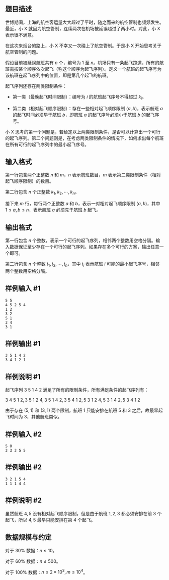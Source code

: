 ## 题目描述
世博期间，上海的航空客运量大大超过了平时，随之而来的航空管制也频频发生。最近，小 X 就因为航空管制，连续两次在机场被延误超过了两小时。对此，小 X 表示很不满意。

在这次来烟台的路上，小 X 不幸又一次碰上了航空管制。于是小 X 开始思考关于航空管制的问题。

假设目前被延误航班共有 $n$ 个，编号为 $1$ 至 $n$。机场只有一条起飞跑道，所有的航班需按某个顺序依次起飞（称这个顺序为起飞序列）。定义一个航班的起飞序号为该航班在起飞序列中的位置，即是第几个起飞的航班。

起飞序列还存在两类限制条件：

 - 第一类（最晚起飞时间限制）：编号为 $i$ 的航班起飞序号不得超过 $k_i$。

 - 第二类（相对起飞顺序限制）：存在一些相对起飞顺序限制 $(a,b)$，表示航班 $a$ 的起飞时间必须早于航班 $b$，即航班 $a$ 的起飞序号必须小于航班 $b$ 的起飞序号。

小 X 思考的第一个问题是，若给定以上两类限制条件，是否可以计算出一个可行的起飞序列。第二个问题则是，在考虑两类限制条件的情况下，如何求出每个航班在所有可行的起飞序列中的最小起飞序号。
## 输入格式
第一行包含两个正整数 $n$ 和 $m$，$n$ 表示航班数目，$m$ 表示第二类限制条件（相对起飞顺序限制）的数目。

第二行包含 $n$ 个正整数 $k_1,k_2,\cdots,k_n$。

接下来 $m$ 行，每行两个正整数 $a$ 和 $b$，表示一对相对起飞顺序限制 $(a,b)$，其中 $1\leq a,b\leq n$，表示航班 $a$ 必须先于航班 $b$ 起飞。

## 输出格式
第一行包含 $n$ 个整数，表示一个可行的起飞序列，相邻两个整数用空格分隔。输入数据保证至少存在一个可行的起飞序列。如果存在多个可行的方案，输出任意一个即可。

第二行包含 $n$ 个整数 $t_1,t_2,\cdots,t_n$，其中 $t_i$ 表示航班 $i$ 可能的最小起飞序号，相邻两个整数用空格分隔。
## 样例输入 #1
```plain
5 5
4 5 2 5 4
1 2
3 2
5 1
3 4
3 1
```
## 样例输出 #1
```plain
3 5 1 4 2
3 4 1 2 1
```
## 样例说明 #1
起飞序列 $3\ 5\ 1\ 4\ 2$ 满足了所有的限制条件，所有满足条件的起飞序列有：

$3\ 4\ 5\ 1\ 2,3\ 5\ 1\ 2\ 4,3\ 5\ 1\ 4\ 2,3\ 5\ 4\ 1\ 2,5\ 3\ 1\ 2\ 4,5\ 3\ 1\ 4\ 2,5\ 3\ 4\ 1\ 2$

由于存在 $(5,1)$ 和 $(3,1)$ 两个限制，航班 $1$ 只能安排在航班 $5$ 和 $3$ 之后，故最早起飞时间为 $3$，其他航班类似。
## 样例输入 #2
```plain
5 0
3 3 3 5 5
```
## 样例输出 #2
```plain
3 2 1 5 4
1 1 1 4 4
```
## 样例说明 #2
虽然航班 $4,5$ 没有相对起飞顺序限制，但是由于航班 $1,2,3$ 都必须安排在前 $3$ 个起飞，所以 $4,5$ 最早只能安排在第 $4$ 个起飞。
## 数据规模与约定
对于 $30\%$ 数据：$n\leq 10$。

对于 $60\%$ 数据：$n\leq 500$。

对于 $100\%$ 数据：$n\leq 2\times 10^3,m\leq 10^4$。